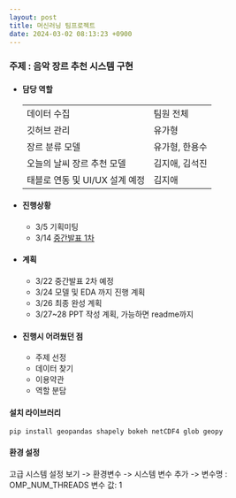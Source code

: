 ```yaml
---
layout: post
title: 머신러닝 팀프로젝트
date: 2024-03-02 08:13:23 +0900
---
```

### 주제 : 음악 장르 추천 시스템 구현

- #### 담당 역할
  <table>
  <tr>
  <td>데이터 수집</td>
  <td>팀원 전체</td>
  </tr>
  <tr>
  <td>깃허브 관리</td>
  <td>유가형</td>
  </tr>
  <tr>
  <td>장르 분류 모델</td>
  <td>유가형, 한용수</td>
  </tr>
  <tr>
  <td>오늘의 날씨 장르 추천 모델</td>
  <td>김지애, 김석진</td>
  </tr>
  <tr>
  <td>태블로 연동 및 UI/UX 설계 예정</td>
  <td>김지애</td>
  </tr>
  </table>

- #### 진행상황
  - 3/5 기획미팅
  - 3/14 <a href="https://gamma.app/docs/3--l160d1y50pwegcm?mode=doc">중간발표 1차</a>

- #### 계획
  - 3/22 중간발표 2차 예정
  - 3/24 모델 및 EDA 까지 진행 계획
  - 3/26 최종 완성 계획
  - 3/27~28 PPT 작성 계획, 가능하면 readme까지

- #### 진행시 어려웠던 점
  - 주제 선정
  - 데이터 찾기
  - 이용약관
  - 역할 분담

#### 설치 라이브러리
```shell
pip install geopandas shapely bokeh netCDF4 glob geopy
```

#### 환경 설정
고급 시스템 설정 보기 -> 환경변수 -> 시스템 변수 추가 -> 
변수명 : OMP_NUM_THREADS
변수 값: 1